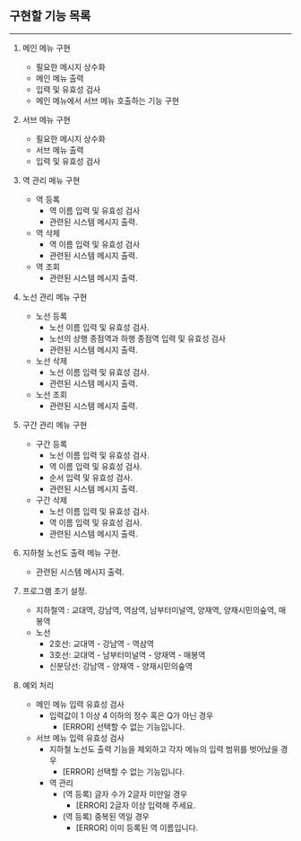 ## 구현할 기능 목록
---
1. 메인 메뉴 구현
    - 필요한 메시지 상수화
    - 메인 메뉴 출력
    - 입력 및 유효성 검사
    - 메인 메뉴에서 서브 메뉴 호출하는 기능 구현

2. 서브 메뉴 구현
    - 필요한 메시지 상수화
    - 서브 메뉴 출력 
    - 입력 및 유효성 검사

3. 역 관리 메뉴 구현
    - 역 등록
        - 역 이름 입력 및 유효성 검사
        - 관련된 시스템 메시지 출력.
    - 역 삭제
        - 역 이름 입력 및 유효성 검사
        - 관련된 시스템 메시지 출력.
    - 역 조회
        - 관련된 시스템 메시지 출력.

4. 노선 관리 메뉴 구현
    - 노선 등록
        - 노선 이름 입력 및 유효성 검사.
        - 노선의 상행 종점역과 하행 종점역 입력 및 유효성 검사
        - 관련된 시스템 메시지 출력.
    - 노선 삭제
        - 노선 이름 입력 및 유효성 검사.
        - 관련된 시스템 메시지 출력.
    - 노선 조회
        - 관련된 시스템 메시지 출력.

5. 구간 관리 메뉴 구현
    - 구간 등록
        - 노선 이름 입력 및 유효성 검사.
        - 역 이름 입력 및 유효성 검사.
        - 순서 입력 및 유효성 검사.
        - 관련된 시스템 메시지 출력.
    - 구간 삭제
        - 노선 이름 입력 및 유효성 검사.
        - 역 이름 입력 및 유효성 검사.
        - 관련된 시스템 메시지 출력.

6. 지하철 노선도 출력 메뉴 구현.
    - 관련된 시스템 메시지 출력.

7. 프로그램 초기 설정.
    - 지하철역 : 교대역, 강남역, 역삼역, 남부터미널역, 양재역, 양재시민의숲역, 매봉역
    - 노선
        - 2호선: 교대역 - 강남역 - 역삼역
        - 3호선: 교대역 - 남부터미널역 - 양재역 - 매봉역
        - 신분당선: 강남역 - 양재역 - 양재시민의숲역 

8. 예외 처리
    - 메인 메뉴 입력 유효성 검사
        - 입력값이 1 이상 4 이하의 정수 혹은 Q가 아닌 경우
            - [ERROR] 선택할 수 없는 기능입니다.
    - 서브 메뉴 입력 유효성 검사
        - 지하철 노선도 출력 기능을 제외하고 각자 메뉴의 입력 범위를 벗어났을 경우
            - [ERROR] 선택할 수 없는 기능입니다.
        - 역 관리
            - (역 등록) 글자 수가 2글자 미만일 경우
                - [ERROR] 2글자 이상 입력해 주세요.
            - (역 등록) 중복된 역일 경우
                - [ERROR] 이미 등록된 역 이름입니다.